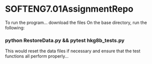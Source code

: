 # SOFTENG7.01AssignmentRepo

To run the program...
download the files
On the base directory, run the following:

### python RestoreData.py && pytest hkg8b_tests.py

This would reset the data files if necessary and ensure that the test functions all perform properly...
